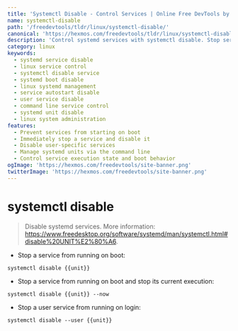 ```yaml
---
title: 'Systemctl Disable - Control Services | Online Free DevTools by Hexmos'
name: systemctl-disable
path: '/freedevtools/tldr/linux/systemctl-disable/'
canonical: 'https://hexmos.com/freedevtools/tldr/linux/systemctl-disable/'
description: 'Control systemd services with systemctl disable. Stop services from running on boot and manage user services. Free online tool, no registration required.'
category: linux
keywords:
  - systemd service disable
  - linux service control
  - systemctl disable service
  - systemd boot disable
  - linux systemd management
  - service autostart disable
  - user service disable
  - command line service control
  - systemd unit disable
  - linux system administration
features:
  - Prevent services from starting on boot
  - Immediately stop a service and disable it
  - Disable user-specific services
  - Manage systemd units via the command line
  - Control service execution state and boot behavior
ogImage: 'https://hexmos.com/freedevtools/site-banner.png'
twitterImage: 'https://hexmos.com/freedevtools/site-banner.png'
---
```


# systemctl disable

> Disable systemd services.
> More information: <https://www.freedesktop.org/software/systemd/man/systemctl.html#disable%20UNIT%E2%80%A6>.

- Stop a service from running on boot:

`systemctl disable {{unit}}`

- Stop a service from running on boot and stop its current execution:

`systemctl disable {{unit}} --now`

- Stop a user service from running on login:

`systemctl disable --user {{unit}}`
